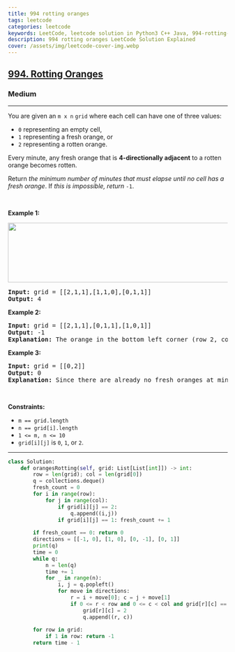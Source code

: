 ```yaml
---
title: 994 rotting oranges
tags: leetcode
categories: leetcode
keywords: LeetCode, leetcode solution in Python3 C++ Java, 994-rotting-oranges solution
description: 994 rotting oranges LeetCode Solution Explained
cover: /assets/img/leetcode-cover-img.webp
---
```





<h2><a href="https://leetcode.com/problems/rotting-oranges/">994. Rotting Oranges</a></h2><h3>Medium</h3><hr><div><p>You are given an <code>m x n</code> <code>grid</code> where each cell can have one of three values:</p>

<ul>
	<li><code>0</code> representing an empty cell,</li>
	<li><code>1</code> representing a fresh orange, or</li>
	<li><code>2</code> representing a rotten orange.</li>
</ul>

<p>Every minute, any fresh orange that is <strong>4-directionally adjacent</strong> to a rotten orange becomes rotten.</p>

<p>Return <em>the minimum number of minutes that must elapse until no cell has a fresh orange</em>. If <em>this is impossible, return</em> <code>-1</code>.</p>

<p>&nbsp;</p>
<p><strong>Example 1:</strong></p>
<img alt="" src="https://assets.leetcode.com/uploads/2019/02/16/oranges.png" style="width: 650px; height: 137px;">
<pre><strong>Input:</strong> grid = [[2,1,1],[1,1,0],[0,1,1]]
<strong>Output:</strong> 4
</pre>

<p><strong>Example 2:</strong></p>

<pre><strong>Input:</strong> grid = [[2,1,1],[0,1,1],[1,0,1]]
<strong>Output:</strong> -1
<strong>Explanation:</strong> The orange in the bottom left corner (row 2, column 0) is never rotten, because rotting only happens 4-directionally.
</pre>

<p><strong>Example 3:</strong></p>

<pre><strong>Input:</strong> grid = [[0,2]]
<strong>Output:</strong> 0
<strong>Explanation:</strong> Since there are already no fresh oranges at minute 0, the answer is just 0.
</pre>

<p>&nbsp;</p>
<p><strong>Constraints:</strong></p>

<ul>
	<li><code>m == grid.length</code></li>
	<li><code>n == grid[i].length</code></li>
	<li><code>1 &lt;= m, n &lt;= 10</code></li>
	<li><code>grid[i][j]</code> is <code>0</code>, <code>1</code>, or <code>2</code>.</li>
</ul>
</div>

---




```python
class Solution:
    def orangesRotting(self, grid: List[List[int]]) -> int:
        row = len(grid); col = len(grid[0])
        q = collections.deque()
        fresh_count = 0
        for i in range(row):
            for j in range(col):
                if grid[i][j] == 2:
                    q.append((i,j))
                if grid[i][j] == 1: fresh_count += 1
        
        if fresh_count == 0: return 0
        directions = [[-1, 0], [1, 0], [0, -1], [0, 1]]
        print(q)
        time = 0
        while q:
            n = len(q)
            time += 1
            for _ in range(n):
                i, j = q.popleft()
                for move in directions:
                    r = i + move[0]; c = j + move[1]
                    if 0 <= r < row and 0 <= c < col and grid[r][c] == 1:
                        grid[r][c] = 2
                        q.append((r, c))
                        
        for row in grid:
            if 1 in row: return -1
        return time - 1
```
